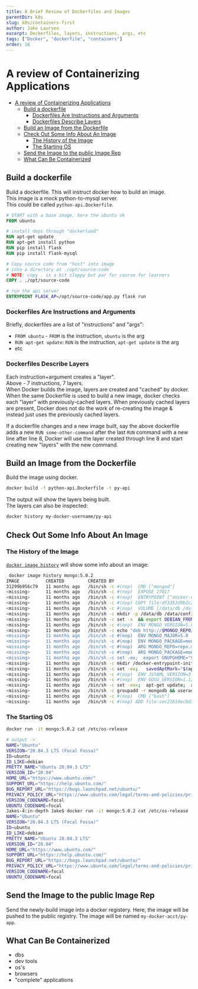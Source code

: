 ```yaml
---
title: A Brief Review of Dockerfiles and Images
parentDir: k8s
slug: k8s/containers-first
author: Jake Laursen
excerpt: Dockerfiles, layers, instructions, args, etc
tags: ["Docker", "dockerfile", "containers"]
order: 16
---
```


# A review of Containerizing Applications

- [A review of Containerizing Applications](#a-review-of-containerizing-applications)
  - [Build a dockerfile](#build-a-dockerfile)
    - [Dockerfiles Are Instructions and Arguments](#dockerfiles-are-instructions-and-arguments)
    - [Dockerfiles Describe Layers](#dockerfiles-describe-layers)
  - [Build an Image from the Dockerfile](#build-an-image-from-the-dockerfile)
  - [Check Out Some Info About An Image](#check-out-some-info-about-an-image)
    - [The History of the Image](#the-history-of-the-image)
    - [The Starting OS](#the-starting-os)
  - [Send the Image to the public Image Rep](#send-the-image-to-the-public-image-rep)
  - [What Can Be Containerized](#what-can-be-containerized)


## Build a dockerfile
Build a dockerfile. This will instruct docker how to build an image.  
This image is a mock python-to-mysql server.  
This could be called `python-api.Dockerfile`.  

```dockerfile
# START with a base image, here the ubuntu ok
FROM ubuntu

# install deps through "dockerland"
RUN apt-get update
RUN apt-get install python
RUN pip install flask
RUN pip install flask-mysql

# Copy source code from "host" into image
# into a directory at ./opt/source-code
# NOTE: copy . is a bit sloppy but par for course for learners
COPY . ./opt/source-code

# run the api server
ENTRYPOINT FLASK_AP=/opt/source-code/app.py flask run
```

### Dockerfiles Are Instructions and Arguments
Briefly, dockerfiles are a list of "instructions" and "args":
- `FROM ubuntu` - `FROM` is the instruction, `ubuntu` is the arg
- `RUN apt-get update`: `RUN` is the instruction, `apt-get update` is the arg
- etc

### Dockerfiles Describe Layers
Each instruction+argument creates a "layer".  
Above - 7 instructions, 7 layers.  
When Docker builds the image, layers are created and "cached" by docker.  
When the same Dockerfile is used to build a new image, docker checks each "layer" with previously-cached layers. When previously cached layers are present, Docker does not do the work of re-creating the image & instead just uses the previously cached layers.  

If a dockerfile changes and a new image built, say the above dockerfile adds a new `RUN some-other-command` after the last `RUN` command with a new line after line 8, Docker will use the layer created through line 8 and start creating new "layers" with the new command.  

## Build an Image from the Dockerfile
Build the image using docker.  
```bash
docker build -f python-api.Dockerfile -t py-api
```

The output will show the layers being built.  
The layers can also be inspected:  
```bash
docker history my-docker-username/py-api
```  

## Check Out Some Info About An Image
### The History of the Image
[`docker image history`](https://docs.docker.com/engine/reference/commandline/image_history/) will show some info about an image:   
```bash
 docker image history mongo:5.0.2
IMAGE          CREATED         CREATED BY                                      SIZE      COMMENT
31299b956c79   11 months ago   /bin/sh -c #(nop)  CMD ["mongod"]               0B        
<missing>      11 months ago   /bin/sh -c #(nop)  EXPOSE 27017                 0B        
<missing>      11 months ago   /bin/sh -c #(nop)  ENTRYPOINT ["docker-entry…   0B        
<missing>      11 months ago   /bin/sh -c #(nop) COPY file:df3353d9b2c25ef8…   13.2kB    
<missing>      11 months ago   /bin/sh -c #(nop)  VOLUME [/data/db /data/co…   0B        
<missing>      11 months ago   /bin/sh -c mkdir -p /data/db /data/configdb …   0B        
<missing>      11 months ago   /bin/sh -c set -x  && export DEBIAN_FRONTEND…   554MB     
<missing>      11 months ago   /bin/sh -c #(nop)  ENV MONGO_VERSION=5.0.2      0B        
<missing>      11 months ago   /bin/sh -c echo "deb http://$MONGO_REPO/apt/…   72B       
<missing>      11 months ago   /bin/sh -c #(nop)  ENV MONGO_MAJOR=5.0          0B        
<missing>      11 months ago   /bin/sh -c #(nop)  ENV MONGO_PACKAGE=mongodb…   0B        
<missing>      11 months ago   /bin/sh -c #(nop)  ARG MONGO_REPO=repo.mongo…   0B        
<missing>      11 months ago   /bin/sh -c #(nop)  ARG MONGO_PACKAGE=mongodb…   0B        
<missing>      11 months ago   /bin/sh -c set -ex;  export GNUPGHOME="$(mkt…   1.16kB    
<missing>      11 months ago   /bin/sh -c mkdir /docker-entrypoint-initdb.d    0B        
<missing>      11 months ago   /bin/sh -c set -ex;   savedAptMark="$(apt-ma…   14.7MB    
<missing>      11 months ago   /bin/sh -c #(nop)  ENV JSYAML_VERSION=3.13.1    0B        
<missing>      11 months ago   /bin/sh -c #(nop)  ENV GOSU_VERSION=1.12        0B        
<missing>      11 months ago   /bin/sh -c set -eux;  apt-get update;  apt-g…   7.25MB    
<missing>      11 months ago   /bin/sh -c groupadd -r mongodb && useradd -r…   333kB     
<missing>      11 months ago   /bin/sh -c #(nop)  CMD ["bash"]                 0B        
<missing>      11 months ago   /bin/sh -c #(nop) ADD file:cec21619ecbd37b4c…   65.6MB   
```
### The Starting OS 
```bash
docker run -it mongo:5.0.2 cat /etc/os-release

# output ->
NAME="Ubuntu"
VERSION="20.04.3 LTS (Focal Fossa)"
ID=ubuntu
ID_LIKE=debian
PRETTY_NAME="Ubuntu 20.04.3 LTS"
VERSION_ID="20.04"
HOME_URL="https://www.ubuntu.com/"
SUPPORT_URL="https://help.ubuntu.com/"
BUG_REPORT_URL="https://bugs.launchpad.net/ubuntu/"
PRIVACY_POLICY_URL="https://www.ubuntu.com/legal/terms-and-policies/privacy-policy"
VERSION_CODENAME=focal
UBUNTU_CODENAME=focal
Jakes-4:in-depth Jake$ docker run -it mongo:5.0.2 cat /etc/os-release
NAME="Ubuntu"
VERSION="20.04.3 LTS (Focal Fossa)"
ID=ubuntu
ID_LIKE=debian
PRETTY_NAME="Ubuntu 20.04.3 LTS"
VERSION_ID="20.04"
HOME_URL="https://www.ubuntu.com/"
SUPPORT_URL="https://help.ubuntu.com/"
BUG_REPORT_URL="https://bugs.launchpad.net/ubuntu/"
PRIVACY_POLICY_URL="https://www.ubuntu.com/legal/terms-and-policies/privacy-policy"
VERSION_CODENAME=focal
UBUNTU_CODENAME=focal
```
## Send the Image to the public Image Rep
Send the newly-build image into a docker registery. Here, the image will be pushed to the public registry. The image will be named `my-docker-acct/py-app`.  

## What Can Be Containerized
- dbs
- dev tools
- os's
- browsers
- "complete" applications